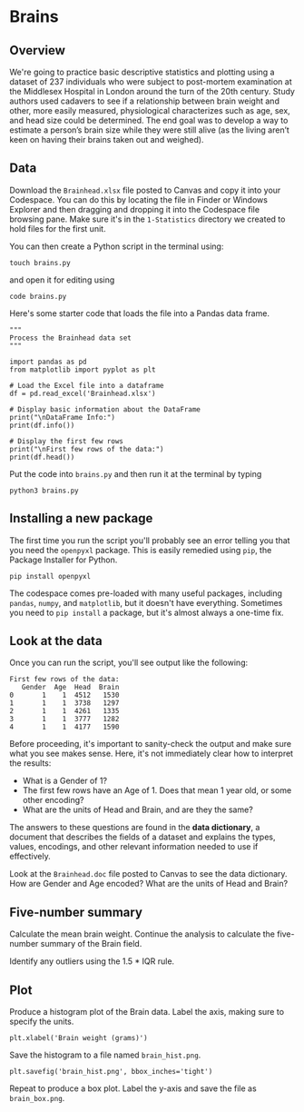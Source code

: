 # Brains

## Overview

We're going to practice basic descriptive statistics and plotting using a dataset of 237 individuals who were subject to post-mortem examination at the Middlesex Hospital in London around the turn of the 20th century. Study authors used cadavers to see if a relationship between brain weight and other, more easily measured, physiological characterizes such as age, sex, and head size could be determined. The end goal was to develop a way to estimate a person’s brain size while they were still alive (as the living aren’t keen on having their brains taken out and weighed).

## Data

Download the `Brainhead.xlsx` file posted to Canvas and copy it into your Codespace. You can do this by locating the file in Finder or Windows Explorer and then dragging and dropping it into the Codespace file browsing pane. Make sure it's in the `1-Statistics` directory we created to hold files for the first unit.

You can then create a Python script in the terminal using:
```
touch brains.py
```
and open it for editing using
```
code brains.py
```

Here's some starter code that loads the file into a Pandas data frame.
```
"""
Process the Brainhead data set
"""

import pandas as pd
from matplotlib import pyplot as plt

# Load the Excel file into a dataframe
df = pd.read_excel('Brainhead.xlsx')

# Display basic information about the DataFrame
print("\nDataFrame Info:")
print(df.info())

# Display the first few rows
print("\nFirst few rows of the data:")
print(df.head())
```
Put the code into `brains.py` and then run it at the terminal by typing
```
python3 brains.py
```

## Installing a new package

The first time you run the script you'll probably see an error telling you that you need the `openpyxl` package. This is easily remedied using `pip`, the Package Installer for Python.
```
pip install openpyxl
```

The codespace comes pre-loaded with many useful packages, including `pandas`, `numpy`, and `matplotlib`, but it doesn't have everything. Sometimes you need to `pip install` a package, but it's almost always a one-time fix.

## Look at the data

Once you can run the script, you'll see output like the following:
```
First few rows of the data:
   Gender  Age  Head  Brain
0       1    1  4512   1530
1       1    1  3738   1297
2       1    1  4261   1335
3       1    1  3777   1282
4       1    1  4177   1590
```

Before proceeding, it's important to sanity-check the output and make sure what you see makes sense. Here, it's not immediately clear how to interpret the results:

- What is a Gender of 1?
- The first few rows have an Age of 1. Does that mean 1 year old, or some other encoding?
- What are the units of Head and Brain, and are they the same?

The answers to these questions are found in the **data dictionary**, a document that describes the fields of a dataset and explains the types, values, encodings, and other relevant information needed to use if effectively.

Look at the `Brainhead.doc` file posted to Canvas to see the data dictionary. How are Gender and Age encoded? What are the units of Head and Brain?

##  Five-number summary

Calculate the mean brain weight. Continue the analysis to calculate the five-number summary of the Brain field.

Identify any outliers using the 1.5 * IQR rule.


## Plot

Produce a histogram plot of the Brain data. Label the axis, making sure to specify the units.
```
plt.xlabel('Brain weight (grams)')
```
Save the histogram to a file named `brain_hist.png`.
```
plt.savefig('brain_hist.png', bbox_inches='tight')
```

Repeat to produce a box plot. Label the y-axis and save the file as `brain_box.png`.
